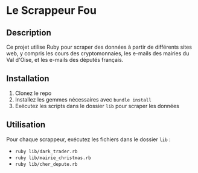 # Le Scrappeur Fou

## Description

Ce projet utilise Ruby pour scraper des données à partir de différents sites web, y compris les cours des cryptomonnaies, les e-mails des mairies du Val d'Oise, et les e-mails des députés français.

## Installation

1. Clonez le repo
2. Installez les gemmes nécessaires avec `bundle install`
3. Exécutez les scripts dans le dossier `lib` pour scraper les données

## Utilisation

Pour chaque scrappeur, exécutez les fichiers dans le dossier `lib` :

- `ruby lib/dark_trader.rb`
- `ruby lib/mairie_christmas.rb`
- `ruby lib/cher_depute.rb`

